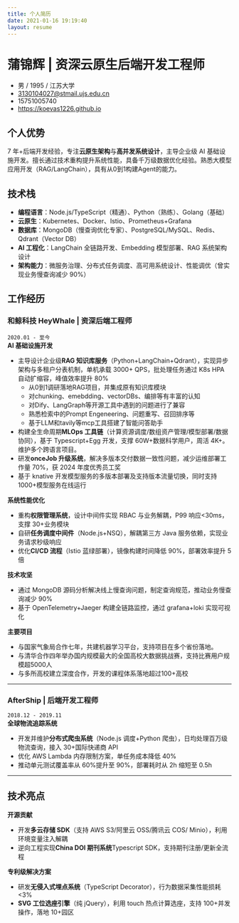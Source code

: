 ```yaml
---
title: 个人简历
date: 2021-01-16 19:19:40
layout: resume
---
```


# 蒲锦辉 | 资深云原生后端开发工程师

- 男 / 1995 / 江苏大学
- 3130104027@stmail.ujs.edu.cn
- 15751005740
- https://koevas1226.github.io


## 个人优势

7 年+后端开发经验，专注**云原生架构**与**高并发系统设计**，主导企业级 AI 基础设施开发。擅长通过技术重构提升系统性能，具备千万级数据优化经验。熟悉大模型应用开发（RAG/LangChain），具有从0到1构建Agent的能力。


## 技术栈

- **编程语言**：Node.js/TypeScript（精通）、Python（熟练）、Golang（基础）
- **云原生**：Kubernetes、Docker、Istio、Prometheus+Grafana
- **数据库**：MongoDB（慢查询优化专家）、PostgreSQL/MySQL、Redis、Qdrant（Vector DB）
- **AI 工程化**：LangChain 全链路开发、Embedding 模型部署、RAG 系统架构设计
- **架构能力**：微服务治理、分布式任务调度、高可用系统设计、性能调优（曾实现业务慢查询减少 90%）


## 工作经历

### 和鲸科技 HeyWhale | 资深后端工程师

`2020.01 - 至今`  
**AI 基础设施开发**

- 主导设计企业级**RAG 知识库服务**（Python+LangChain+Qdrant），实现异步架构与多租户分表机制，单机承载 3000+ QPS，批处理任务通过 K8s HPA 自动扩缩容，峰值效率提升 80%
    - 从0到1调研落地RAG项目，并集成原有知识库模块
    - 对chunking、emebdding、vectorDBs、编排等有丰富的认知
    - 对Dify、LangGraph等开源工具中遇到的问题进行了兼容
    - 熟悉检索中的Prompt Engeneering、问题重写、召回排序等
    - 基于LLM和tavily等mcp工具搭建了智能问答助手
- 构建全生命周期**MLOps 工具链**（计算资源调度/数组资产管理/模型部署/数据协同），基于 Typescript+Egg 开发，支撑 60W+数据科学用户，周活 4K+。维护多个跨语言项目。
- 研发**onceJob 升级系统**，解决多版本交付数据一致性问题，减少运维部署工作量 70%，获 2024 年度优秀员工奖
- 基于 knative 开发模型服务的多版本部署及支持版本流量切换，同时支持 1000+模型服务在线运行

**系统性能优化**

- 重构**权限管理系统**，设计中间件实现 RBAC 与业务解耦，P99 响应<30ms，支撑 30+业务模块
- 自研**任务调度中间件**（Node.js+NSQ），解耦第三方 Java 服务依赖，实现业务请求秒级响应
- 优化**CI/CD 流程**（Istio 蓝绿部署），镜像构建时间降低 90%，部署效率提升 5 倍

**技术攻坚**

- 通过 MongoDB 源码分析解决线上慢查询问题，制定查询规范，推动业务慢查询减少 90%
- 基于 OpenTelemetry+Jaeger 构建全链路监控，通过 grafana+loki 实现可视化

**主要项目**
- 与国家气象局合作七年，共建机器学习平台，支持项目在多个省份落地。
- 与清华合作四年举办国内规模最大的全国高校大数据挑战赛，支持比赛用户规模超5000人
- 与多所高校建立深度合作，开发的课程体系落地超过100+高校

---

### AfterShip | 后端开发工程师

`2018.12 - 2019.11`  
**全球物流追踪系统**

- 开发并维护**分布式爬虫系统**（Node.js 调度+Python 爬虫），日均处理百万级物流查询，接入 30+国际快递商 API
- 优化 AWS Lambda 内存限制方案，单任务成本降低 40%
- 推动单元测试覆盖率从 60%提升至 90%，部署耗时从 2h 缩短至 0.5h

---

## 技术亮点

**开源贡献**

- 开发**多云存储 SDK**（支持 AWS S3/阿里云 OSS/腾讯云 COS/ Minio），利用环境变量注入解耦
- 逆向工程实现**China DOI 期刊系统**Typescript SDK，支持期刊注册/更新全流程

**专利级解决方案**

- 研发**无侵入式埋点系统**（TypeScript Decorator），行为数据采集性能损耗<3%
- **SVG 工位选座引擎**（纯 jQuery），利用 touch 热点计算选座，支持 100+并发操作，落地 10+园区

